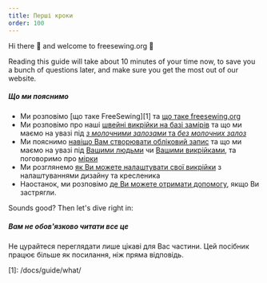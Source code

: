 ```yaml
---
title: Перші кроки
order: 100
---
```


Hi there 👋 and welcome to freesewing.org 🙂

Reading this guide will take about 10 minutes of your time now, to save you a bunch of questions later, and make sure you get the most out of our website.

##### Що ми пояснимо

- Ми розповімо [що таке FreeSewing][1] та [що таке freesewing.org][2]
- Ми розповімо про наші [швейні викрійки на базі замірів][3] та що ми маємо на увазі під [_з молочними залозами_ та _без молочних залоз_][4]
- Ми пояснимо [навіщо Вам створювати обліковий запис][5] та що ми маємо на увазі під [Вашими людьми][6] чи [Вашими викрійками][7], та поговоримо про [мірки][8]
- Ми розглянемо [як Ви можете налаштувати свої викрійки][9] з налаштуваннями дизайну та кресленика
- Наостанок, ми розповімо [де Ви можете отримати допомогу][10], якщо Ви застрягли.

Sounds good? Then let's dive right in:

<ReadMore list />

<Tip>

##### Вам не обов'язково читати все це

Не цурайтеся переглядати лише цікаві для Вас частини.
Цей посібник працює більше як посилання, ніж пряма відповідь.

</Tip>
[1]: /docs/guide/what/

[2]: /docs/guide/website/

[3]: /docs/guide/mtm/

[4]: /docs/guide/breasts/

[5]: /docs/guide/account/

[6]: /docs/guide/people/

[7]: /docs/guide/patterns/

[8]: /docs/guide/measurements/

[9]: /docs/guide/options/

[10]: /docs/guide/help/

